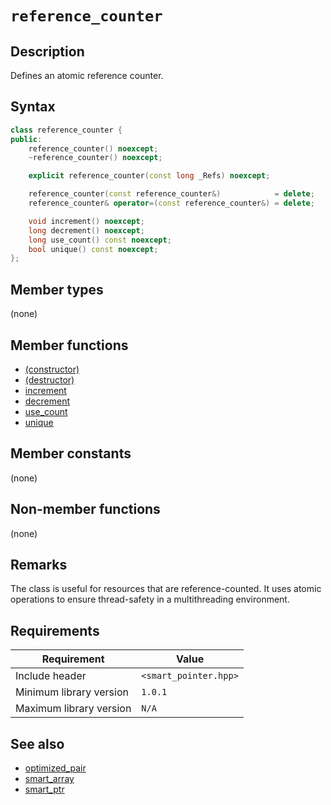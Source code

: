 # `reference_counter`

## Description

Defines an atomic reference counter.

## Syntax

```cpp
class reference_counter {
public:
    reference_counter() noexcept;
    ~reference_counter() noexcept;

    explicit reference_counter(const long _Refs) noexcept;

    reference_counter(const reference_counter&)            = delete;
    reference_counter& operator=(const reference_counter&) = delete;

    void increment() noexcept;
    long decrement() noexcept;
    long use_count() const noexcept;
    bool unique() const noexcept;
};
```

## Member types

(none)

## Member functions

- [(constructor)](reference_counter-ctor.md)
- [(destructor)](reference_counter-dtor.md)
- [increment](reference_counter-increment.md)
- [decrement](reference_counter-decrement.md)
- [use_count](reference_counter-use_count.md)
- [unique](reference_counter-unique.md)

## Member constants

(none)

## Non-member functions

(none)

## Remarks

The class is useful for resources that are reference-counted. It uses atomic operations to ensure thread-safety in a multithreading 
environment.

## Requirements

| Requirement             | Value                 |
|-------------------------|-----------------------|
| Include header          | `<smart_pointer.hpp>` |
| Minimum library version | `1.0.1`               |
| Maximum library version | `N/A`                 |

## See also

- [optimized_pair](optimized_pair.md)
- [smart_array](smart_array.md)
- [smart_ptr](smart_ptr.md)